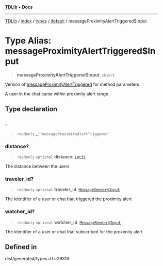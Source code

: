 [**TDLib**](../../../../../../README.md) • **Docs**

***

[TDLib](../../../../../../modules.md) / [index](../../../../../README.md) / [types](../../../README.md) / [default](../README.md) / messageProximityAlertTriggered$Input

# Type Alias: messageProximityAlertTriggered$Input

> **messageProximityAlertTriggered$Input**: `object`

Version of [messageProximityAlertTriggered](messageProximityAlertTriggered.md) for method parameters.

A user in the chat came within proximity alert range

## Type declaration

### \_

> `readonly` **\_**: `"messageProximityAlertTriggered"`

### distance?

> `readonly` `optional` **distance**: [`int32`](int32.md)

The distance between the users

### traveler\_id?

> `readonly` `optional` **traveler\_id**: [`MessageSender$Input`](MessageSender$Input.md)

The identifier of a user or chat that triggered the proximity alert

### watcher\_id?

> `readonly` `optional` **watcher\_id**: [`MessageSender$Input`](MessageSender$Input.md)

The identifier of a user or chat that subscribed for the proximity alert

## Defined in

dist/generated/types.d.ts:29316
